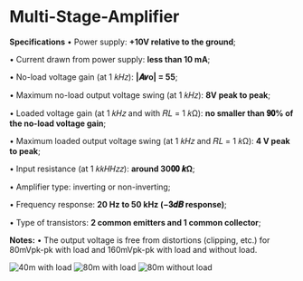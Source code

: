# Multi-Stage-Amplifier

**Specifications**
• Power supply: **+10V relative to the ground**;

• Current drawn from power supply: **less than 10 mA**;

• No-load voltage gain (at 1 𝑘𝐻𝑧): **|𝑨𝒗o| = 55**;

• Maximum no-load output voltage swing (at 1 𝑘𝐻𝑧): **8V peak to peak**;

• Loaded voltage gain (at 1 𝑘𝐻𝑧 and with 𝑅𝐿 = 1 𝑘Ω): **no smaller than 𝟗𝟎% of the no-load voltage gain**;

• Maximum loaded output voltage swing (at 1 𝑘𝐻𝑧 and 𝑅𝐿 = 1 𝑘Ω): **4 V peak to peak**;

• Input resistance (at 1 𝑘𝑘𝐻𝐻𝑧𝑧): **around 30𝟎𝟎 𝒌Ω**;

• Amplifier type: inverting or non-inverting;

• Frequency response: **20 Hz to 50 kHz (−𝟑𝒅𝑩 response)**;

• Type of transistors: **2 common emitters and 1 common collector**;

**Notes:**
• The output voltage is free from distortions (clipping, etc.) for 80mVpk-pk with load and 160mVpk-pk with load and without load.

![40m with load](https://user-images.githubusercontent.com/68084112/117607382-dc232b80-b129-11eb-9c5a-be88b2aa84eb.png)
![80m with load](https://user-images.githubusercontent.com/68084112/117607396-e1807600-b129-11eb-8878-76f1e08bde55.png)
![80m without load](https://user-images.githubusercontent.com/68084112/117607394-e1807600-b129-11eb-99cc-67fcea6b8e42.png)
